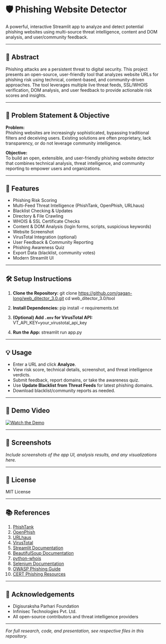 # 🛡️ Phishing Website Detector

A powerful, interactive Streamlit app to analyze and detect potential phishing websites using multi-source threat intelligence, content and DOM analysis, and user/community feedback.

---

## 📑 Abstract

Phishing attacks are a persistent threat to digital security. This project presents an open-source, user-friendly tool that analyzes website URLs for phishing risk using technical, content-based, and community-driven approaches. The tool leverages multiple live threat feeds, SSL/WHOIS verification, DOM analysis, and user feedback to provide actionable risk scores and insights.

---

## 🎯 Problem Statement & Objective

**Problem:**  
Phishing websites are increasingly sophisticated, bypassing traditional filters and deceiving users. Existing solutions are often proprietary, lack transparency, or do not leverage community intelligence.

**Objective:**  
To build an open, extensible, and user-friendly phishing website detector that combines technical analysis, threat intelligence, and community reporting to empower users and organizations.

---

## 🚀 Features

- Phishing Risk Scoring
- Multi-Feed Threat Intelligence (PhishTank, OpenPhish, URLhaus)
- Blacklist Checking & Updates
- Directory & File Crawling
- WHOIS & SSL Certificate Checks
- Content & DOM Analysis (login forms, scripts, suspicious keywords)
- Website Screenshot
- VirusTotal Integration (optional)
- User Feedback & Community Reporting
- Phishing Awareness Quiz
- Export Data (blacklist, community votes)
- Modern Streamlit UI

---

## 🛠️ Setup Instructions

1. **Clone the Repository:**
git clone https://github.com/gagan-long/web_ditector_3.0.git
cd web_ditector_3.0/tool

2. **Install Dependencies:**
pip install -r requirements.txt

3. **(Optional) Add `.env` for VirusTotal API:**
VT_API_KEY=your_virustotal_api_key

4. **Run the App:**
streamlit run app.py


---

## 💡 Usage

- Enter a URL and click **Analyze**.
- View risk score, technical details, screenshot, and threat intelligence verdicts.
- Submit feedback, report domains, or take the awareness quiz.
- Use **Update Blacklist from Threat Feeds** for latest phishing domains.
- Download blacklist/community reports as needed.

---

## 🎥 Demo Video

[![Watch the Demo](https://img.shields.io/badge/YouTube-Demo%20Video-red?logo=youtube)](PASTE_YOUR_YOUTUBE_LINK_HERE)

---

## 📸 Screenshots

*Include screenshots of the app UI, analysis results, and any visualizations here.*

---

## 📄 License

MIT License

---

## 📚 References

1. [PhishTank](https://phishtank.org/)
2. [OpenPhish](https://openphish.com/)
3. [URLhaus](https://urlhaus.abuse.ch/)
4. [VirusTotal](https://www.virustotal.com/)
5. [Streamlit Documentation](https://docs.streamlit.io/)
6. [BeautifulSoup Documentation](https://www.crummy.com/software/BeautifulSoup/bs4/doc/)
7. [python-whois](https://pypi.org/project/python-whois/)
8. [Selenium Documentation](https://www.selenium.dev/documentation/)
9. [OWASP Phishing Guide](https://owasp.org/www-community/phishing)
10. [CERT Phishing Resources](https://www.cert.org/)

---

## 🙏 Acknowledgements

- Digisuraksha Parhari Foundation
- Infinisec Technologies Pvt. Ltd.
- All open-source contributors and threat intelligence providers

---

*For full research, code, and presentation, see respective files in this repository.*
